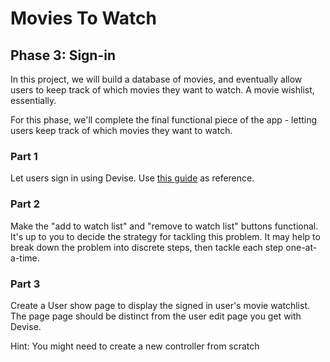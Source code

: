 # Movies To Watch
## Phase 3: Sign-in

In this project, we will build a database of movies, and eventually allow users to keep track of which movies they want to watch. A movie wishlist, essentially.

For this phase, we'll complete the final functional piece of the app - letting users keep track of which movies they want to watch.

### Part 1

Let users sign in using Devise. Use [this guide][1] as reference.

### Part 2

Make the "add to watch list" and "remove to watch list" buttons functional. It's up to you to decide the strategy for tackling this problem. It may help to break down the problem into discrete steps, then tackle each step one-at-a-time.

### Part 3

Create a User show page to display the signed in user's movie watchlist. The page page should be distinct from the user edit page you get with Devise.

Hint: You might need to create a new controller from scratch


[1]: https://gist.github.com/arjunvenkat/f17797846ec4ad37de71




